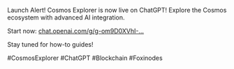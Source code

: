 Launch Alert! Cosmos Explorer is now live on ChatGPT! Explore the Cosmos ecosystem with advanced AI integration.

Start now: [chat.openai.com/g/g-om9D0XVhI-…](http://chat.openai.com/g/g-om9D0XVhI-%E2%80%A6)

Stay tuned for how-to guides!

#CosmosExplorer #ChatGPT #Blockchain #Foxinodes